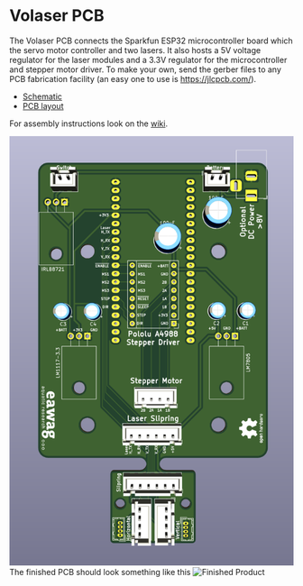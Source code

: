 # Volaser PCB

The Volaser PCB connects the Sparkfun ESP32 microcontroller board which the servo motor controller and two lasers. It also hosts a 5V voltage regulator for the laser modules and a 3.3V regulator for the microcontroller and stepper motor driver. To make your own, send the gerber files to any PCB fabrication facility (an easy one to use is https://jlcpcb.com/).

- [Schematic](images/volaser_schematic.pdf)
- [PCB layout](images/volaser_pcb.pdf)

For assembly instructions look on the [wiki](https://github.com/volaser/volaser-cad/wiki/Volaser-PCB-Assembly).

![PCB Render](images/volaser_render.png)
The finished PCB should look something like this
![Finished Product](images/volaser_finished.jpg)
